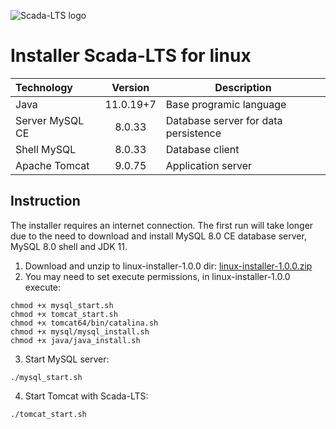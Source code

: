 
![Scada-LTS logo](https://yt3.ggpht.com/2V_jz6rC-_z3Ir1SL5_TctnE5HAbq_rWbF0PHSfRy3VXdwowrP2XEfTpAcr_VH1TUbzsWjUVWTs=w2120-fcrop64=1,00005a57ffffa5a8-k-c0xffffffff-no-nd-rj)
# Installer Scada-LTS for linux
| Technology | Version | Description |
| :--- | :---: | --- |
| Java | 11.0.19+7 | Base programic language |
| Server MySQL CE | 8.0.33 | Database server for data persistence |
| Shell MySQL | 8.0.33 | Database client |
| Apache Tomcat | 9.0.75 | Application server |

## Instruction 
The installer requires an internet connection. The first run will take longer due to the need to download and install MySQL 8.0 CE database server, MySQL 8.0 shell and JDK 11.

1. Download and unzip to linux-installer-1.0.0 dir: [linux-installer-1.0.0.zip](https://github.com/SCADA-LTS/linux-installer/releases/download/v1.0.0/linux-installer-1.0.0.zip)
2. You may need to set execute permissions, in linux-installer-1.0.0 execute:
````
chmod +x mysql_start.sh
chmod +x tomcat_start.sh
chmod +x tomcat64/bin/catalina.sh
chmod +x mysql/mysql_install.sh
chmod +x java/java_install.sh
````
3. Start MySQL server:
````
./mysql_start.sh
````
4. Start Tomcat with Scada-LTS:
````
./tomcat_start.sh
````
